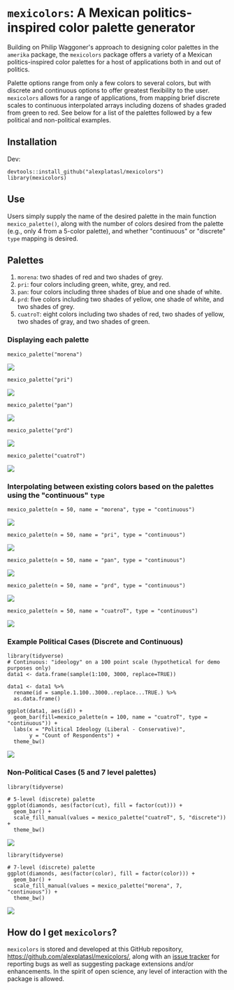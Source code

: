 # `mexicolors`: A Mexican politics-inspired color palette generator

Building on Philip Waggoner's approach to designing color palettes in the `amerika` package, the `mexicolors` package offers a variety of a Mexican politics-inspired color palettes for a host of applications both in and out of politics. 

Palette options range from only a few colors to several colors, but with discrete and continuous options to offer greatest flexibility to the user. `mexicolors` allows for a range of applications, from mapping brief discrete scales to continuous interpolated arrays including dozens of shades graded from green to red. See below for a list of the palettes followed by a few political and non-political examples.

## Installation

 Dev:

```{r }
devtools::install_github("alexplatasl/mexicolors")
library(mexicolors)
```

## Use

Users simply supply the name of the desired palette in the main function `mexico_palette()`, along with the number of colors desired from the palette (e.g., only 4 from a 5-color palette), and whether "continuous" or "discrete" `type` mapping is desired. 

## Palettes 

1. `morena`: two shades of red and two shades of grey.
2. `pri`: four colors including green, white, grey, and red.
3. `pan`: four colors including three shades of blue and one shade of white.
4. `prd`: five colors including two shades of yellow, one shade of white, and two shades of grey.
5. `cuatroT`: eight colors including two shades of red, two shades of yellow, two shades of gray, and two shades of green.

### Displaying each palette

```{r }
mexico_palette("morena")
```
![](dis_morena.png)


```{r }
mexico_palette("pri")
```
![](dis_pri.png)


```{r }
mexico_palette("pan")
```
![](dis_pan.png)


```{r }
mexico_palette("prd")
```
![](dis_prd.png)


```{r }
mexico_palette("cuatroT")
```
![](dis_4T.png)


### Interpolating between existing colors based on the palettes using the "continuous" `type`

```{r }
mexico_palette(n = 50, name = "morena", type = "continuous")
```
![](con_morena.png)


```{r }
mexico_palette(n = 50, name = "pri", type = "continuous")
```
![](con_pri.png)


```{r }
mexico_palette(n = 50, name = "pan", type = "continuous")
```
![](con_pan.png)


```{r }
mexico_palette(n = 50, name = "prd", type = "continuous")
```
![](con_prd.png)


```{r }
mexico_palette(n = 50, name = "cuatroT", type = "continuous")
```
![](con_4T.png)


### Example Political Cases (Discrete and Continuous)

```{r }
library(tidyverse)
# Continuous: "ideology" on a 100 point scale (hypothetical for demo purposes only)
data1 <- data.frame(sample(1:100, 3000, replace=TRUE))

data1 <- data1 %>%
  rename(id = sample.1.100..3000..replace...TRUE.) %>%
  as.data.frame()

ggplot(data1, aes(id)) +
  geom_bar(fill=mexico_palette(n = 100, name = "cuatroT", type = "continuous")) +
  labs(x = "Political Ideology (Liberal - Conservative)",
       y = "Count of Respondents") +
  theme_bw()
```
![](lev100.png)


### Non-Political Cases (5 and 7 level palettes)

```{r }
library(tidyverse)

# 5-level (discrete) palette
ggplot(diamonds, aes(factor(cut), fill = factor(cut))) +
  geom_bar() + 
  scale_fill_manual(values = mexico_palette("cuatroT", 5, "discrete")) +
  theme_bw()
```
![](lev5.png)


```{r }
library(tidyverse)

# 7-level (discrete) palette
ggplot(diamonds, aes(factor(color), fill = factor(color))) +
  geom_bar() + 
  scale_fill_manual(values = mexico_palette("morena", 7, "continuous")) +
  theme_bw()
```
![](lev7.png)


## How do I get `mexicolors`? 

`mexicolors` is stored and developed at this GitHub repository, <https://github.com/alexplatasl/mexicolors/>, along with an [issue tracker](https://github.com/alexplatasl/mexicolors/issues/) for reporting bugs as well as suggesting package extensions and/or enhancements. In the spirit of open science, any level of interaction with the package is allowed.
